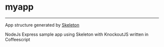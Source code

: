 # myapp
***
App structure generated by [Skeleton](https://github.com/EtienneLem/skeleton)

NodeJs Express sample app using Skeleton with KnockoutJS written in Coffeescript
